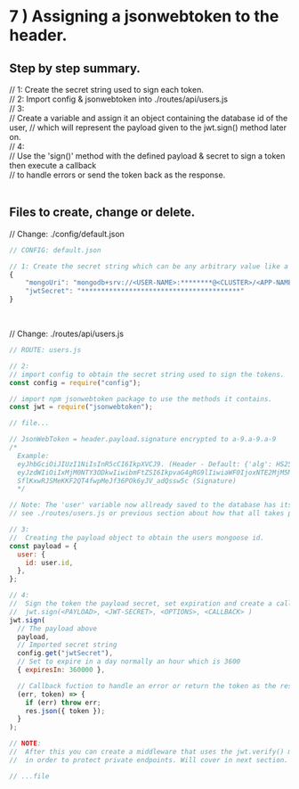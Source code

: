 # 7 ) Assigning a jsonwebtoken to the header.

## Step by step summary.

// 1: Create the secret string used to sign each token. <br>
// 2: Import config & jsonwebtoken into ./routes/api/users.js <br>
// 3: <br>
//   Create a variable and assign it an object containing the database id of the user, 
//   which will represent the payload given to the jwt.sign() method later on. <br>
// 4: <br>
//   Use the 'sign()' method with the defined payload & secret to sign a token then execute a callback <br>
//   to handle errors or send the token back as the response. <br>
&nbsp;

## Files to create, change or delete.

// Change: ./config/default.json

```javascript
// CONFIG: default.json

// 1: Create the secret string which can be any arbitrary value like a password.
{
    "mongoUri": "mongodb+srv://<USER-NAME>:********@<CLUSTER>/<APP-NAME>?retryWrites=true"
    "jwtSecret": "****************************************"
}
```

&nbsp;

// Change: ./routes/api/users.js

```javascript
// ROUTE: users.js

// 2:
// import config to obtain the secret string used to sign the tokens.
const config = require("config");

// import npm jsonwebtoken package to use the methods it contains.
const jwt = require("jsonwebtoken");

// file...

// JsonWebToken = header.payload.signature encrypted to a-9.a-9.a-9
/* 
  Example: 
  eyJhbGciOiJIUzI1NiIsInR5cCI6IkpXVCJ9. (Header - Default: {'alg': HS256, typ:'JWT'}) 
  eyJzdWIiOiIxMjM0NTY3ODkwIiwibmFtZSI6IkpvaG4gRG9lIiwiaWF0IjoxNTE2MjM5MDIyfQ. (Payload)
  SflKxwRJSMeKKF2QT4fwpMeJf36POk6yJV_adQssw5c (Signature)
  */

// Note: The 'user' variable now allready saved to the database has its id.
// see ./routes/users.js or previous section about how that all takes place.

// 3: 
//  Creating the payload object to obtain the users mongoose id.
const payload = {
  user: {
    id: user.id,
  },
};

// 4:
//  Sign the token the payload secret, set expiration and create a callback after signing.
//  jwt.sign(<PAYLOAD>, <JWT-SECRET>, <OPTIONS>, <CALLBACK> )
jwt.sign(
  // The payload above
  payload,
  // Imported secret string
  config.get("jwtSecret"),
  // Set to expire in a day normally an hour which is 3600
  { expiresIn: 360000 },

  // Callback fuction to handle an error or return the token as the response
  (err, token) => {
    if (err) throw err;
    res.json({ token });
  }
);

// NOTE: 
//  After this you can create a middleware that uses the jwt.verify() method to verify tokens
//  in order to protect private endpoints. Will cover in next section.

// ...file
```
